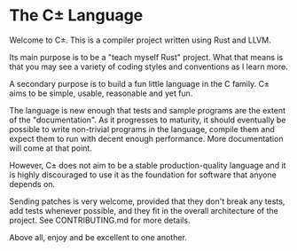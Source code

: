 # The C± Language

Welcome to C±. This is a compiler project written using Rust and LLVM.

Its main purpose is to be a "teach myself Rust" project. What that means is that you may see a variety of coding styles and conventions as I learn more.

A secondary purpose is to build a fun little language in the C family. C± aims to be simple, usable, reasonable and yet fun.

The language is new enough that tests and sample programs are the extent of the "documentation". As it progresses to maturity, it should eventually be possible to write non-trivial programs in the language, compile them and expect them to run with decent enough performance. More documentation will come at that point.

However, C± does not aim to be a stable production-quality language and it is highly discouraged to use it as the foundation for software that anyone depends on.

Sending patches is very welcome, provided that they don't break any tests, add tests whenever possible, and they fit in the overall architecture of the project. See CONTRIBUTING.md for more details.

Above all, enjoy and be excellent to one another.
